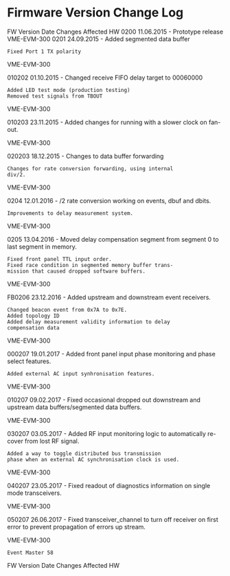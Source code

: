 # Firmware Version Change Log

FW Version Date Changes Affected HW
0200 11.06.2015 - Prototype release VME-EVM-300
0201 24.09.2015 - Added segmented data buffer

    Fixed Port 1 TX polarity

VME-EVM-300

010202 01.10.2015 - Changed receive FIFO delay target to 00060000

    Added LED test mode (production testing)
    Removed test signals from TBOUT

VME-EVM-300

010203 23.11.2015 - Added changes for running with a slower clock on fan-
out.

VME-EVM-300

020203 18.12.2015 - Changes to data buffer forwarding

    Changes for rate conversion forwarding, using internal
    div/2.

VME-EVM-300

0204 12.01.2016 - /2 rate conversion working on events, dbuf and dbits.

    Improvements to delay measurement system.

VME-EVM-300

0205 13.04.2016 - Moved delay compensation segment from segment 0 to
last segment in memory.

    Fixed front panel TTL input order.
    Fixed race condition in segmented memory buffer trans-
    mission that caused dropped software buffers.

VME-EVM-300

FB0206 23.12.2016 - Added upstream and downstream event receivers.

    Changed beacon event from 0x7A to 0x7E.
    Added topology ID
    Added delay measurement validity information to delay
    compensation data

VME-EVM-300

000207 19.01.2017 - Added front panel input phase monitoring and phase
select features.

    Added external AC input synhronisation features.

VME-EVM-300

010207 09.02.2017 - Fixed occasional dropped out downstream and upstream
data buffers/segmented data buffers.

VME-EVM-300

030207 03.05.2017 - Added RF input monitoring logic to automatically re-
cover from lost RF signal.

    Added a way to toggle distributed bus transmission
    phase when an external AC synchronisation clock is used.

VME-EVM-300

040207 23.05.2017 - Fixed readout of diagnostics information on single
mode transceivers.

VME-EVM-300

050207 26.06.2017 - Fixed transceiver_channel to turn off receiver on first
error to prevent propagation of errors up stream.

VME-EVM-300

    Event Master 58

FW Version Date Changes Affected HW
